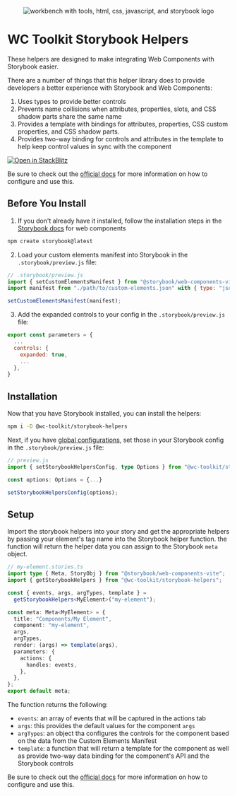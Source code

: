 <div align="center">

![workbench with tools, html, css, javascript, and storybook logo](https://raw.githubusercontent.com/wc-toolkit/storybook-helpers/refs/heads/main/assets/wc-toolkit_storybook.png)

</div>

# WC Toolkit Storybook Helpers

These helpers are designed to make integrating Web Components with Storybook easier.

There are a number of things that this helper library does to provide developers a better experience with Storybook and Web Components:

1. Uses types to provide better controls
2. Prevents name collisions when attributes, properties, slots, and CSS shadow parts share the same name
3. Provides a template with bindings for attributes, properties, CSS custom properties, and CSS shadow parts.
4. Provides two-way binding for controls and attributes in the template to help keep control values in sync with the component

<div styles="display:flex;justify-content:center;align-items:center;">
  <a href="https://stackblitz.com/edit/github-fkmbdscn?file=README.md">
    <img
      alt="Open in StackBlitz"
      src="https://developer.stackblitz.com/img/open_in_stackblitz.svg"
    />
  </a>
</div>

Be sure to check out the [official docs](https://wc-toolkit.com/integrations/storybook/) for more information on how to configure and use this.

## Before You Install

1. If you don't already have it installed, follow the installation steps in the [Storybook docs](https://storybook.js.org/docs/web-components/get-started/install) for web components

```bash
npm create storybook@latest
```

2. Load your custom elements manifest into Storybook in the `.storybook/preview.js` file:

```js
// .storybook/preview.js
import { setCustomElementsManifest } from "@storybook/web-components-vite";
import manifest from "./path/to/custom-elements.json" with { type: "json" };

setCustomElementsManifest(manifest);
```

3. Add the expanded controls to your config in the `.storybook/preview.js` file:

```js
export const parameters = {
  ...
  controls: {
    expanded: true,
    ...
  },
}
```

## Installation

Now that you have Storybook installed, you can install the helpers:

```bash
npm i -D @wc-toolkit/storybook-helpers
```

Next, if you have [global configurations](#global-configurations), set those in your Storybook config in the `.storybook/preview.js` file:

```ts
// preview.js
import { setStorybookHelpersConfig, type Options } from "@wc-toolkit/storybook-helpers";

const options: Options = {...}

setStorybookHelpersConfig(options);
```

## Setup

Import the storybook helpers into your story and get the appropriate helpers by passing your element's tag name into the Storybook helper function.
the function will return the helper data you can assign to the Storybook `meta` object.

```ts
// my-element.stories.ts
import type { Meta, StoryObj } from "@storybook/web-components-vite";
import { getStorybookHelpers } from "@wc-toolkit/storybook-helpers";

const { events, args, argTypes, template } =
  getStorybookHelpers<MyElement>("my-element");

const meta: Meta<MyElement> = {
  title: "Components/My Element",
  component: "my-element",
  args,
  argTypes,
  render: (args) => template(args),
  parameters: {
    actions: {
      handles: events,
    },
  },
};
export default meta;
```

The function returns the following:

- `events`: an array of events that will be captured in the actions tab
- `args`: this provides the default values for the component `args`
- `argTypes`: an object tha configures the controls for the component based on the data from the Custom Elements Manifest
- `template`: a function that will return a template for the component as well as provide two-way data binding for the component's API and the Storybook controls

Be sure to check out the [official docs](https://wc-toolkit.com/integrations/storybook/) for more information on how to configure and use this.
